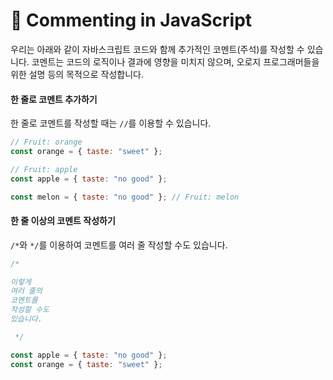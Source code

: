 # 📗  Commenting in JavaScript

우리는 아래와 같이 자바스크립트 코드와 함께 추가적인 코멘트(주석)를 작성할 수 있습니다. 코멘트는 코드의 로직이나 결과에 영향을 미치지 않으며, 오로지 프로그래머들을 위한 설명 등의 목적으로 작성합니다.

#### 한 줄로 코멘트 추가하기

한 줄로 코멘트를 작성할 때는 `//`를 이용할 수 있습니다.

```javascript
// Fruit: orange
const orange = { taste: "sweet" };

// Fruit: apple
const apple = { taste: "no good" };

const melon = { taste: "no good" }; // Fruit: melon
```

#### 한 줄 이상의 코멘트 작성하기

`/*`와 `*/`를 이용하여 코멘트를 여러 줄 작성할 수도 있습니다.

```javascript
/*

이렇게
여러 줄의
코멘트를
작성할 수도
있습니다.

 */

const apple = { taste: "no good" };
const orange = { taste: "sweet" };
```
